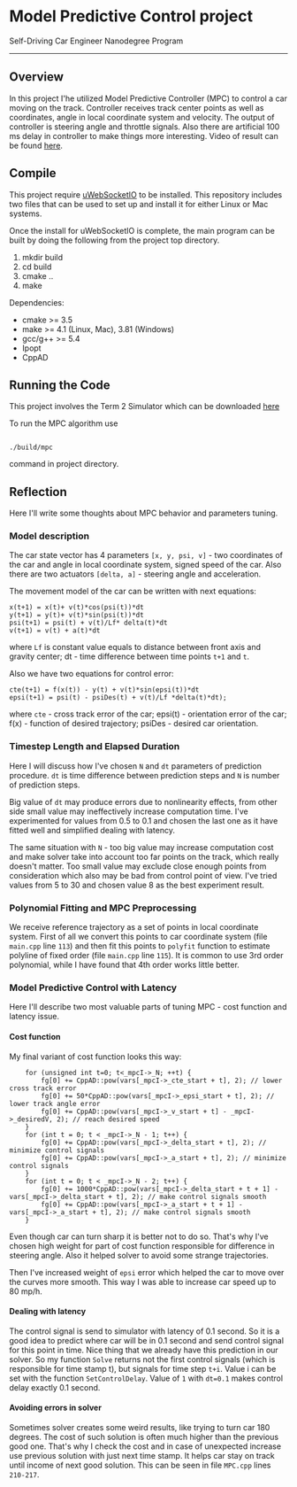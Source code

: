 # Model Predictive Control project
Self-Driving Car Engineer Nanodegree Program

---

## Overview

In this project I'he utilized Model Predictive Controller (MPC) to control a car moving on the track. Controller receives track center points as well as coordinates, angle in local coordinate system and velocity. The output of controller is steering angle and throttle signals. Also there are artificial  100 ms delay in controller to make things more interesting. Video of result can be found [here](https://youtu.be/Qw5Uojxxs1A).

## Compile

This project require [uWebSocketIO](https://github.com/uWebSockets/uWebSockets) to be installed. This repository includes two files that can be used to set up and install it for either Linux or Mac systems.

Once the install for uWebSocketIO is complete, the main program can be built by doing the following from the project top directory.

1. mkdir build
2. cd build
3. cmake ..
4. make

Dependencies:

* cmake >= 3.5
* make >= 4.1 (Linux, Mac), 3.81 (Windows)
* gcc/g++ >= 5.4
* Ipopt
* CppAD

## Running the Code

This project involves the Term 2 Simulator which can be downloaded [here](https://github.com/udacity/self-driving-car-sim/releases)


To run the MPC algorithm use

```

./build/mpc
```

command in project directory.


## Reflection

Here I'll write some thoughts about MPC behavior and parameters tuning.

### Model description

The car state vector has 4 parameters `[x, y, psi, v]` - two coordinates of the car and angle in local coordinate system, signed speed of the car. Also there are two actuators `[delta, a]` - steering angle and acceleration.

The movement model of the car can be written with next equations:

```
x(t+1) = x(t)+ v(t)*cos(psi(t))*dt
y(t+1) = y(t)+ v(t)*sin(psi(t))*dt
psi(t+1) = psi(t) + v(t)/Lf* delta(t)*dt
v(t+1) = v(t) + a(t)*dt
```

where `Lf` is constant value equals to distance between front axis and gravity center; dt - time difference between time points `t+1` and `t`.

Also we have two equations for control error:

```
cte(t+1) = f(x(t)) - y(t) + v(t)*sin(epsi(t))*dt
epsi(t+1) = psi(t) - psiDes(t) + v(t)/Lf *delta(t)*dt);
```

where `cte` - cross track error of the car; epsi(t) - orientation error of the car; f(x) - function of desired trajectory; psiDes - desired car orientation.

### Timestep Length and Elapsed Duration

Here I will discuss how I've chosen `N` and `dt` parameters of prediction procedure. `dt` is time difference between prediction steps and `N` is number of prediction steps.

Big value of `dt` may produce errors due to nonlinearity effects, from other side small value may ineffectively increase computation time. I've experimented for values from 0.5 to 0.1 and chosen the last one as it have fitted well and simplified dealing with latency.

The same situation with `N` - too big value may increase computation cost and make solver take into account too far points on the track, which really doesn't matter. Too small value may exclude close enough points from consideration which also may be bad from control point of view. I've tried values from 5 to 30 and chosen value 8 as the best experiment result.

### Polynomial Fitting and MPC Preprocessing

We receive reference trajectory as a set of points in local coordinate system. First of all we convert this points to car coordinate system (file `main.cpp` line `113`) and then fit this points to `polyfit` function to estimate polyline of fixed order (file `main.cpp` line `115`). It is common to use 3rd order polynomial, while I have found that 4th order works little better.

### Model Predictive Control with Latency

Here I'll describe two most valuable parts of tuning MPC - cost function and latency issue.

#### Cost function

My final variant of cost function looks this way:

```
	for (unsigned int t=0; t<_mpcI->_N; ++t) {
	    fg[0] += CppAD::pow(vars[_mpcI->_cte_start + t], 2); // lower cross track error
	    fg[0] += 50*CppAD::pow(vars[_mpcI->_epsi_start + t], 2); // lower track angle error
	    fg[0] += CppAD::pow(vars[_mpcI->_v_start + t] - _mpcI->_desiredV, 2); // reach desired speed
	}
	for (int t = 0; t < _mpcI->_N - 1; t++) {
	    fg[0] += CppAD::pow(vars[_mpcI->_delta_start + t], 2); // minimize control signals
	    fg[0] += CppAD::pow(vars[_mpcI->_a_start + t], 2); // minimize control signals
	}
	for (int t = 0; t < _mpcI->_N - 2; t++) {
	    fg[0] += 1000*CppAD::pow(vars[_mpcI->_delta_start + t + 1] - vars[_mpcI->_delta_start + t], 2); // make control signals smooth
	    fg[0] += CppAD::pow(vars[_mpcI->_a_start + t + 1] - vars[_mpcI->_a_start + t], 2); // make control signals smooth
	}
```

Even though car can turn sharp it is better not to do so. That's why I've chosen high weight for part of cost function responsible for difference in steering angle. Also it helped solver to avoid some strange trajectories.

Then I've increased weight of `epsi` error which helped the car to move over the curves more smooth. This way I was able to increase car speed up to 80 mp/h.

#### Dealing with latency

The control signal is send to simulator with latency of 0.1 second. So it is a good idea to predict where car will be in 0.1 second and send control signal for this point in time. Nice thing that we already have this prediction in our solver. So my function `Solve` returns not the first control signals (which is responsible for time stamp t), but signals for time step `t+i`. Value i can be set with the function `SetControlDelay`. Value of `1` with `dt=0.1` makes control delay exactly 0.1 second.

#### Avoiding errors in solver

Sometimes solver creates some weird results, like trying to turn car 180 degrees. The cost of such solution is often much higher than the previous good one. That's why I check the cost and in case of unexpected increase use previous solution with just next time stamp. It helps car stay on track until income of next good solution. This can be seen in file `MPC.cpp` lines `210-217`.
